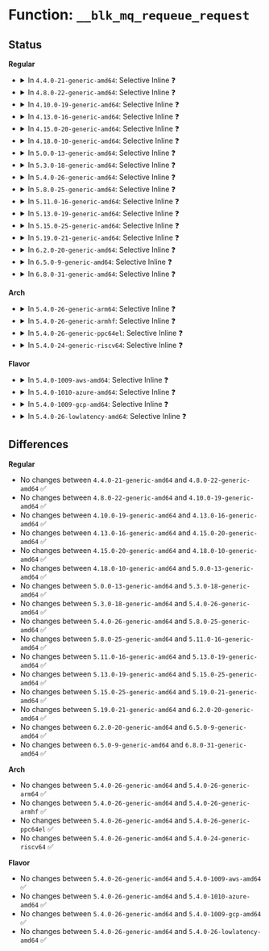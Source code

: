 # Function: <code>__blk_mq_requeue_request</code>

## Status
<b>Regular</b>
<ul>
<li>
<details>
<summary>In <code>4.4.0-21-generic-amd64</code>: Selective Inline ❓</summary>

```c
void __blk_mq_requeue_request(struct request * rq)
```

```json
{
  "name": "__blk_mq_requeue_request",
  "collision_type": "Unique Static",
  "inline_type": "Selective",
  "funcs": [
    {
      "addr": 18446744071582790672,
      "name": "__blk_mq_requeue_request",
      "external": false,
      "loc": "block/blk-mq.c:436",
      "file": "block/blk-mq.c",
      "inline": "not declared, inlined",
      "caller_inline": [],
      "caller_func": [
        "block/blk-mq.c:__blk_mq_run_hw_queue",
        "block/blk-mq.c:blk_mq_make_request"
      ]
    }
  ],
  "symbols": [
    {
      "addr": 18446744071582790672,
      "name": "__blk_mq_requeue_request",
      "section": ".text",
      "bind": "STB_LOCAL",
      "size": 147
    }
  ]
}
```
</details>
</li>
<li>
<details>
<summary>In <code>4.8.0-22-generic-amd64</code>: Selective Inline ❓</summary>

```c
void __blk_mq_requeue_request(struct request * rq)
```

```json
{
  "name": "__blk_mq_requeue_request",
  "collision_type": "Unique Static",
  "inline_type": "Selective",
  "funcs": [
    {
      "addr": 18446744071583068112,
      "name": "__blk_mq_requeue_request",
      "external": false,
      "loc": "block/blk-mq.c:492",
      "file": "block/blk-mq.c",
      "inline": "not declared, inlined",
      "caller_inline": [],
      "caller_func": [
        "block/blk-mq.c:blk_mq_make_request",
        "block/blk-mq.c:__blk_mq_run_hw_queue"
      ]
    }
  ],
  "symbols": [
    {
      "addr": 18446744071583068112,
      "name": "__blk_mq_requeue_request",
      "section": ".text",
      "bind": "STB_LOCAL",
      "size": 133
    }
  ]
}
```
</details>
</li>
<li>
<details>
<summary>In <code>4.10.0-19-generic-amd64</code>: Selective Inline ❓</summary>

```c
void __blk_mq_requeue_request(struct request * rq)
```

```json
{
  "name": "__blk_mq_requeue_request",
  "collision_type": "Unique Static",
  "inline_type": "Selective",
  "funcs": [
    {
      "addr": 18446744071583176976,
      "name": "__blk_mq_requeue_request",
      "external": false,
      "loc": "block/blk-mq.c:512",
      "file": "block/blk-mq.c",
      "inline": "not declared, inlined",
      "caller_inline": [],
      "caller_func": [
        "block/blk-mq.c:blk_mq_try_issue_directly",
        "block/blk-mq.c:blk_mq_dispatch_rq_list"
      ]
    }
  ],
  "symbols": [
    {
      "addr": 18446744071583176976,
      "name": "__blk_mq_requeue_request",
      "section": ".text",
      "bind": "STB_LOCAL",
      "size": 150
    }
  ]
}
```
</details>
</li>
<li>
<details>
<summary>In <code>4.13.0-16-generic-amd64</code>: Selective Inline ❓</summary>

```c
void __blk_mq_requeue_request(struct request * rq)
```

```json
{
  "name": "__blk_mq_requeue_request",
  "collision_type": "Unique Static",
  "inline_type": "Selective",
  "funcs": [
    {
      "addr": 18446744071583236096,
      "name": "__blk_mq_requeue_request",
      "external": false,
      "loc": "block/blk-mq.c:598",
      "file": "block/blk-mq.c",
      "inline": "not declared, inlined",
      "caller_inline": [],
      "caller_func": [
        "block/blk-mq.c:__blk_mq_try_issue_directly",
        "block/blk-mq.c:blk_mq_dispatch_rq_list"
      ]
    }
  ],
  "symbols": [
    {
      "addr": 18446744071583236096,
      "name": "__blk_mq_requeue_request",
      "section": ".text",
      "bind": "STB_LOCAL",
      "size": 182
    }
  ]
}
```
</details>
</li>
<li>
<details>
<summary>In <code>4.15.0-20-generic-amd64</code>: Selective Inline ❓</summary>

```c
void __blk_mq_requeue_request(struct request * rq)
```

```json
{
  "name": "__blk_mq_requeue_request",
  "collision_type": "Unique Static",
  "inline_type": "Selective",
  "funcs": [
    {
      "addr": 18446744071583417120,
      "name": "__blk_mq_requeue_request",
      "external": false,
      "loc": "block/blk-mq.c:650",
      "file": "block/blk-mq.c",
      "inline": "not declared, inlined",
      "caller_inline": [],
      "caller_func": [
        "block/blk-mq.c:__blk_mq_try_issue_directly",
        "block/blk-mq.c:blk_mq_dispatch_rq_list"
      ]
    }
  ],
  "symbols": [
    {
      "addr": 18446744071583417120,
      "name": "__blk_mq_requeue_request",
      "section": ".text",
      "bind": "STB_LOCAL",
      "size": 250
    }
  ]
}
```
</details>
</li>
<li>
<details>
<summary>In <code>4.18.0-10-generic-amd64</code>: Selective Inline ❓</summary>

```c
void __blk_mq_requeue_request(struct request * rq)
```

```json
{
  "name": "__blk_mq_requeue_request",
  "collision_type": "Unique Static",
  "inline_type": "Selective",
  "funcs": [
    {
      "addr": 18446744071583627104,
      "name": "__blk_mq_requeue_request",
      "external": false,
      "loc": "block/blk-mq.c:663",
      "file": "block/blk-mq.c",
      "inline": "not declared, inlined",
      "caller_inline": [],
      "caller_func": [
        "block/blk-mq.c:__blk_mq_try_issue_directly",
        "block/blk-mq.c:blk_mq_dispatch_rq_list"
      ]
    }
  ],
  "symbols": [
    {
      "addr": 18446744071583627104,
      "name": "__blk_mq_requeue_request",
      "section": ".text",
      "bind": "STB_LOCAL",
      "size": 254
    }
  ]
}
```
</details>
</li>
<li>
<details>
<summary>In <code>5.0.0-13-generic-amd64</code>: Selective Inline ❓</summary>

```c
void __blk_mq_requeue_request(struct request * rq)
```

```json
{
  "name": "__blk_mq_requeue_request",
  "collision_type": "Unique Static",
  "inline_type": "Selective",
  "funcs": [
    {
      "addr": 18446744071583730640,
      "name": "__blk_mq_requeue_request",
      "external": false,
      "loc": "block/blk-mq.c:699",
      "file": "block/blk-mq.c",
      "inline": "not declared, inlined",
      "caller_inline": [],
      "caller_func": [
        "block/blk-mq.c:blk_mq_try_issue_directly",
        "block/blk-mq.c:blk_mq_dispatch_rq_list"
      ]
    }
  ],
  "symbols": [
    {
      "addr": 18446744071583730640,
      "name": "__blk_mq_requeue_request",
      "section": ".text",
      "bind": "STB_LOCAL",
      "size": 238
    }
  ]
}
```
</details>
</li>
<li>
<details>
<summary>In <code>5.3.0-18-generic-amd64</code>: Selective Inline ❓</summary>

```c
void __blk_mq_requeue_request(struct request * rq)
```

```json
{
  "name": "__blk_mq_requeue_request",
  "collision_type": "Unique Static",
  "inline_type": "Selective",
  "funcs": [
    {
      "addr": 18446744071583917504,
      "name": "__blk_mq_requeue_request",
      "external": false,
      "loc": "block/blk-mq.c:699",
      "file": "block/blk-mq.c",
      "inline": "not declared, inlined",
      "caller_inline": [],
      "caller_func": [
        "block/blk-mq.c:__blk_mq_try_issue_directly",
        "block/blk-mq.c:blk_mq_dispatch_rq_list"
      ]
    }
  ],
  "symbols": [
    {
      "addr": 18446744071583917504,
      "name": "__blk_mq_requeue_request",
      "section": ".text",
      "bind": "STB_LOCAL",
      "size": 240
    }
  ]
}
```
</details>
</li>
<li>
<details>
<summary>In <code>5.4.0-26-generic-amd64</code>: Selective Inline ❓</summary>

```c
void __blk_mq_requeue_request(struct request * rq)
```

```json
{
  "name": "__blk_mq_requeue_request",
  "collision_type": "Unique Static",
  "inline_type": "Selective",
  "funcs": [
    {
      "addr": 18446744071584020784,
      "name": "__blk_mq_requeue_request",
      "external": false,
      "loc": "block/blk-mq.c:712",
      "file": "block/blk-mq.c",
      "inline": "not declared, inlined",
      "caller_inline": [],
      "caller_func": [
        "block/blk-mq.c:__blk_mq_try_issue_directly",
        "block/blk-mq.c:blk_mq_dispatch_rq_list"
      ]
    }
  ],
  "symbols": [
    {
      "addr": 18446744071584020784,
      "name": "__blk_mq_requeue_request",
      "section": ".text",
      "bind": "STB_LOCAL",
      "size": 240
    }
  ]
}
```
</details>
</li>
<li>
<details>
<summary>In <code>5.8.0-25-generic-amd64</code>: Selective Inline ❓</summary>

```c
void __blk_mq_requeue_request(struct request * rq)
```

```json
{
  "name": "__blk_mq_requeue_request",
  "collision_type": "Unique Static",
  "inline_type": "Selective",
  "funcs": [
    {
      "addr": 18446744071584414448,
      "name": "__blk_mq_requeue_request",
      "external": false,
      "loc": "block/blk-mq.c:713",
      "file": "block/blk-mq.c",
      "inline": "not declared, inlined",
      "caller_inline": [],
      "caller_func": [
        "block/blk-mq.c:__blk_mq_try_issue_directly",
        "block/blk-mq.c:blk_mq_dispatch_rq_list",
        "block/blk-mq.c:blk_mq_dispatch_rq_list"
      ]
    }
  ],
  "symbols": [
    {
      "addr": 18446744071584414448,
      "name": "__blk_mq_requeue_request",
      "section": ".text",
      "bind": "STB_LOCAL",
      "size": 211
    }
  ]
}
```
</details>
</li>
<li>
<details>
<summary>In <code>5.11.0-16-generic-amd64</code>: Selective Inline ❓</summary>

```c
void __blk_mq_requeue_request(struct request * rq)
```

```json
{
  "name": "__blk_mq_requeue_request",
  "collision_type": "Unique Static",
  "inline_type": "Selective",
  "funcs": [
    {
      "addr": 18446744071584530704,
      "name": "__blk_mq_requeue_request",
      "external": false,
      "loc": "block/blk-mq.c:763",
      "file": "block/blk-mq.c",
      "inline": "not declared, inlined",
      "caller_inline": [],
      "caller_func": [
        "block/blk-mq.c:__blk_mq_try_issue_directly",
        "block/blk-mq.c:blk_mq_dispatch_rq_list",
        "block/blk-mq.c:blk_mq_dispatch_rq_list"
      ]
    }
  ],
  "symbols": [
    {
      "addr": 18446744071584530704,
      "name": "__blk_mq_requeue_request",
      "section": ".text",
      "bind": "STB_LOCAL",
      "size": 218
    }
  ]
}
```
</details>
</li>
<li>
<details>
<summary>In <code>5.13.0-19-generic-amd64</code>: Selective Inline ❓</summary>

```c
void __blk_mq_requeue_request(struct request * rq)
```

```json
{
  "name": "__blk_mq_requeue_request",
  "collision_type": "Unique Static",
  "inline_type": "Selective",
  "funcs": [
    {
      "addr": 18446744071584561552,
      "name": "__blk_mq_requeue_request",
      "external": false,
      "loc": "block/blk-mq.c:737",
      "file": "block/blk-mq.c",
      "inline": "not declared, inlined",
      "caller_inline": [],
      "caller_func": [
        "block/blk-mq.c:__blk_mq_try_issue_directly",
        "block/blk-mq.c:blk_mq_dispatch_rq_list",
        "block/blk-mq.c:blk_mq_dispatch_rq_list"
      ]
    }
  ],
  "symbols": [
    {
      "addr": 18446744071584561552,
      "name": "__blk_mq_requeue_request",
      "section": ".text",
      "bind": "STB_LOCAL",
      "size": 218
    }
  ]
}
```
</details>
</li>
<li>
<details>
<summary>In <code>5.15.0-25-generic-amd64</code>: Selective Inline ❓</summary>

```c
void __blk_mq_requeue_request(struct request * rq)
```

```json
{
  "name": "__blk_mq_requeue_request",
  "collision_type": "Unique Static",
  "inline_type": "Selective",
  "funcs": [
    {
      "addr": 18446744071584972688,
      "name": "__blk_mq_requeue_request",
      "external": false,
      "loc": "block/blk-mq.c:744",
      "file": "block/blk-mq.c",
      "inline": "not declared, inlined",
      "caller_inline": [],
      "caller_func": [
        "block/blk-mq.c:__blk_mq_try_issue_directly",
        "block/blk-mq.c:blk_mq_dispatch_rq_list",
        "block/blk-mq.c:blk_mq_dispatch_rq_list",
        "block/blk-mq.c:blk_mq_requeue_request"
      ]
    }
  ],
  "symbols": [
    {
      "addr": 18446744071584972688,
      "name": "__blk_mq_requeue_request",
      "section": ".text",
      "bind": "STB_LOCAL",
      "size": 215
    }
  ]
}
```
</details>
</li>
<li>
<details>
<summary>In <code>5.19.0-21-generic-amd64</code>: Selective Inline ❓</summary>

```c
void __blk_mq_requeue_request(struct request * rq)
```

```json
{
  "name": "__blk_mq_requeue_request",
  "collision_type": "Unique Static",
  "inline_type": "Selective",
  "funcs": [
    {
      "addr": 18446744071585684512,
      "name": "__blk_mq_requeue_request",
      "external": false,
      "loc": "block/blk-mq.c:1294",
      "file": "block/blk-mq.c",
      "inline": "not declared, inlined",
      "caller_inline": [],
      "caller_func": [
        "block/blk-mq.c:__blk_mq_try_issue_directly",
        "block/blk-mq.c:blk_mq_dispatch_rq_list",
        "block/blk-mq.c:blk_mq_dispatch_rq_list",
        "block/blk-mq.c:blk_mq_requeue_request"
      ]
    }
  ],
  "symbols": [
    {
      "addr": 18446744071585684512,
      "name": "__blk_mq_requeue_request",
      "section": ".text",
      "bind": "STB_LOCAL",
      "size": 257
    }
  ]
}
```
</details>
</li>
<li>
<details>
<summary>In <code>6.2.0-20-generic-amd64</code>: Selective Inline ❓</summary>

```c
void __blk_mq_requeue_request(struct request * rq)
```

```json
{
  "name": "__blk_mq_requeue_request",
  "collision_type": "Unique Static",
  "inline_type": "Selective",
  "funcs": [
    {
      "addr": 18446744071586462304,
      "name": "__blk_mq_requeue_request",
      "external": false,
      "loc": "block/blk-mq.c:1422",
      "file": "block/blk-mq.c",
      "inline": "not declared, inlined",
      "caller_inline": [],
      "caller_func": [
        "block/blk-mq.c:__blk_mq_try_issue_directly",
        "block/blk-mq.c:blk_mq_dispatch_rq_list",
        "block/blk-mq.c:blk_mq_dispatch_rq_list",
        "block/blk-mq.c:blk_mq_requeue_request"
      ]
    }
  ],
  "symbols": [
    {
      "addr": 18446744071586462304,
      "name": "__blk_mq_requeue_request",
      "section": ".text",
      "bind": "STB_LOCAL",
      "size": 257
    }
  ]
}
```
</details>
</li>
<li>
<details>
<summary>In <code>6.5.0-9-generic-amd64</code>: Selective Inline ❓</summary>

```c
void __blk_mq_requeue_request(struct request * rq)
```

```json
{
  "name": "__blk_mq_requeue_request",
  "collision_type": "Unique Static",
  "inline_type": "Selective",
  "funcs": [
    {
      "addr": 18446744071586705376,
      "name": "__blk_mq_requeue_request",
      "external": false,
      "loc": "block/blk-mq.c:1430",
      "file": "block/blk-mq.c",
      "inline": "not declared, inlined",
      "caller_inline": [],
      "caller_func": [
        "block/blk-mq.c:__blk_mq_issue_directly",
        "block/blk-mq.c:blk_mq_dispatch_rq_list",
        "block/blk-mq.c:blk_mq_dispatch_rq_list",
        "block/blk-mq.c:blk_mq_requeue_request"
      ]
    }
  ],
  "symbols": [
    {
      "addr": 18446744071586705376,
      "name": "__blk_mq_requeue_request",
      "section": ".text",
      "bind": "STB_LOCAL",
      "size": 257
    }
  ]
}
```
</details>
</li>
<li>
<details>
<summary>In <code>6.8.0-31-generic-amd64</code>: Selective Inline ❓</summary>

```c
void __blk_mq_requeue_request(struct request * rq)
```

```json
{
  "name": "__blk_mq_requeue_request",
  "collision_type": "Unique Static",
  "inline_type": "Selective",
  "funcs": [
    {
      "addr": 18446744071586975488,
      "name": "__blk_mq_requeue_request",
      "external": false,
      "loc": "block/blk-mq.c:1433",
      "file": "block/blk-mq.c",
      "inline": "not declared, inlined",
      "caller_inline": [],
      "caller_func": [
        "block/blk-mq.c:__blk_mq_issue_directly",
        "block/blk-mq.c:blk_mq_dispatch_rq_list",
        "block/blk-mq.c:blk_mq_dispatch_rq_list",
        "block/blk-mq.c:blk_mq_requeue_request"
      ]
    }
  ],
  "symbols": [
    {
      "addr": 18446744071586975488,
      "name": "__blk_mq_requeue_request",
      "section": ".text",
      "bind": "STB_LOCAL",
      "size": 257
    }
  ]
}
```
</details>
</li>
</ul>
<b>Arch</b>
<ul>
<li>
<details>
<summary>In <code>5.4.0-26-generic-arm64</code>: Selective Inline ❓</summary>

```c
void __blk_mq_requeue_request(struct request * rq)
```

```json
{
  "name": "__blk_mq_requeue_request",
  "collision_type": "Unique Static",
  "inline_type": "Selective",
  "funcs": [
    {
      "addr": 18446603336495851576,
      "name": "__blk_mq_requeue_request",
      "external": false,
      "loc": "block/blk-mq.c:712",
      "file": "block/blk-mq.c",
      "inline": "not declared, inlined",
      "caller_inline": [],
      "caller_func": [
        "block/blk-mq.c:__blk_mq_try_issue_directly",
        "block/blk-mq.c:blk_mq_dispatch_rq_list"
      ]
    }
  ],
  "symbols": [
    {
      "addr": 18446603336495851576,
      "name": "__blk_mq_requeue_request",
      "section": ".text",
      "bind": "STB_LOCAL",
      "size": 336
    }
  ]
}
```
</details>
</li>
<li>
<details>
<summary>In <code>5.4.0-26-generic-armhf</code>: Selective Inline ❓</summary>

```c
void __blk_mq_requeue_request(struct request * rq)
```

```json
{
  "name": "__blk_mq_requeue_request",
  "collision_type": "Unique Static",
  "inline_type": "Selective",
  "funcs": [
    {
      "addr": 3229200332,
      "name": "__blk_mq_requeue_request",
      "external": false,
      "loc": "block/blk-mq.c:712",
      "file": "block/blk-mq.c",
      "inline": "not declared, inlined",
      "caller_inline": [],
      "caller_func": [
        "block/blk-mq.c:__blk_mq_try_issue_directly",
        "block/blk-mq.c:blk_mq_dispatch_rq_list"
      ]
    }
  ],
  "symbols": [
    {
      "addr": 3229200332,
      "name": "__blk_mq_requeue_request",
      "section": ".text",
      "bind": "STB_LOCAL",
      "size": 344
    }
  ]
}
```
</details>
</li>
<li>
<details>
<summary>In <code>5.4.0-26-generic-ppc64el</code>: Selective Inline ❓</summary>

```c
void __blk_mq_requeue_request(struct request * rq)
```

```json
{
  "name": "__blk_mq_requeue_request",
  "collision_type": "Unique Static",
  "inline_type": "Selective",
  "funcs": [
    {
      "addr": 13835058055290047808,
      "name": "__blk_mq_requeue_request",
      "external": false,
      "loc": "block/blk-mq.c:712",
      "file": "block/blk-mq.c",
      "inline": "not declared, inlined",
      "caller_inline": [],
      "caller_func": [
        "block/blk-mq.c:__blk_mq_try_issue_directly",
        "block/blk-mq.c:blk_mq_dispatch_rq_list",
        "block/blk-mq.c:blk_mq_requeue_request"
      ]
    }
  ],
  "symbols": [
    {
      "addr": 13835058055290047808,
      "name": "__blk_mq_requeue_request",
      "section": ".text",
      "bind": "STB_LOCAL",
      "size": 416
    }
  ]
}
```
</details>
</li>
<li>
<details>
<summary>In <code>5.4.0-24-generic-riscv64</code>: Selective Inline ❓</summary>

```c
void __blk_mq_requeue_request(struct request * rq)
```

```json
{
  "name": "__blk_mq_requeue_request",
  "collision_type": "Unique Static",
  "inline_type": "Selective",
  "funcs": [
    {
      "addr": 18446743936274980210,
      "name": "__blk_mq_requeue_request",
      "external": false,
      "loc": "block/blk-mq.c:712",
      "file": "block/blk-mq.c",
      "inline": "not declared, inlined",
      "caller_inline": [],
      "caller_func": [
        "block/blk-mq.c:__blk_mq_try_issue_directly",
        "block/blk-mq.c:blk_mq_dispatch_rq_list"
      ]
    }
  ],
  "symbols": [
    {
      "addr": 18446743936274980210,
      "name": "__blk_mq_requeue_request",
      "section": ".text",
      "bind": "STB_LOCAL",
      "size": 270
    }
  ]
}
```
</details>
</li>
</ul>
<b>Flavor</b>
<ul>
<li>
<details>
<summary>In <code>5.4.0-1009-aws-amd64</code>: Selective Inline ❓</summary>

```c
void __blk_mq_requeue_request(struct request * rq)
```

```json
{
  "name": "__blk_mq_requeue_request",
  "collision_type": "Unique Static",
  "inline_type": "Selective",
  "funcs": [
    {
      "addr": 18446744071583989520,
      "name": "__blk_mq_requeue_request",
      "external": false,
      "loc": "block/blk-mq.c:712",
      "file": "block/blk-mq.c",
      "inline": "not declared, inlined",
      "caller_inline": [],
      "caller_func": [
        "block/blk-mq.c:__blk_mq_try_issue_directly",
        "block/blk-mq.c:blk_mq_dispatch_rq_list"
      ]
    }
  ],
  "symbols": [
    {
      "addr": 18446744071583989520,
      "name": "__blk_mq_requeue_request",
      "section": ".text",
      "bind": "STB_LOCAL",
      "size": 240
    }
  ]
}
```
</details>
</li>
<li>
<details>
<summary>In <code>5.4.0-1010-azure-amd64</code>: Selective Inline ❓</summary>

```c
void __blk_mq_requeue_request(struct request * rq)
```

```json
{
  "name": "__blk_mq_requeue_request",
  "collision_type": "Unique Static",
  "inline_type": "Selective",
  "funcs": [
    {
      "addr": 18446744071583925376,
      "name": "__blk_mq_requeue_request",
      "external": false,
      "loc": "block/blk-mq.c:712",
      "file": "block/blk-mq.c",
      "inline": "not declared, inlined",
      "caller_inline": [],
      "caller_func": [
        "block/blk-mq.c:__blk_mq_try_issue_directly",
        "block/blk-mq.c:blk_mq_dispatch_rq_list"
      ]
    }
  ],
  "symbols": [
    {
      "addr": 18446744071583925376,
      "name": "__blk_mq_requeue_request",
      "section": ".text",
      "bind": "STB_LOCAL",
      "size": 240
    }
  ]
}
```
</details>
</li>
<li>
<details>
<summary>In <code>5.4.0-1009-gcp-amd64</code>: Selective Inline ❓</summary>

```c
void __blk_mq_requeue_request(struct request * rq)
```

```json
{
  "name": "__blk_mq_requeue_request",
  "collision_type": "Unique Static",
  "inline_type": "Selective",
  "funcs": [
    {
      "addr": 18446744071583973280,
      "name": "__blk_mq_requeue_request",
      "external": false,
      "loc": "block/blk-mq.c:712",
      "file": "block/blk-mq.c",
      "inline": "not declared, inlined",
      "caller_inline": [],
      "caller_func": [
        "block/blk-mq.c:__blk_mq_try_issue_directly",
        "block/blk-mq.c:blk_mq_dispatch_rq_list"
      ]
    }
  ],
  "symbols": [
    {
      "addr": 18446744071583973280,
      "name": "__blk_mq_requeue_request",
      "section": ".text",
      "bind": "STB_LOCAL",
      "size": 240
    }
  ]
}
```
</details>
</li>
<li>
<details>
<summary>In <code>5.4.0-26-lowlatency-amd64</code>: Selective Inline ❓</summary>

```c
void __blk_mq_requeue_request(struct request * rq)
```

```json
{
  "name": "__blk_mq_requeue_request",
  "collision_type": "Unique Static",
  "inline_type": "Selective",
  "funcs": [
    {
      "addr": 18446744071584077056,
      "name": "__blk_mq_requeue_request",
      "external": false,
      "loc": "block/blk-mq.c:712",
      "file": "block/blk-mq.c",
      "inline": "not declared, inlined",
      "caller_inline": [],
      "caller_func": [
        "block/blk-mq.c:__blk_mq_try_issue_directly",
        "block/blk-mq.c:blk_mq_dispatch_rq_list"
      ]
    }
  ],
  "symbols": [
    {
      "addr": 18446744071584077056,
      "name": "__blk_mq_requeue_request",
      "section": ".text",
      "bind": "STB_LOCAL",
      "size": 265
    }
  ]
}
```
</details>
</li>
</ul>

## Differences
<b>Regular</b>
<ul>
<li>
No changes between <code>4.4.0-21-generic-amd64</code> and <code>4.8.0-22-generic-amd64</code> ✅
</li>
<li>
No changes between <code>4.8.0-22-generic-amd64</code> and <code>4.10.0-19-generic-amd64</code> ✅
</li>
<li>
No changes between <code>4.10.0-19-generic-amd64</code> and <code>4.13.0-16-generic-amd64</code> ✅
</li>
<li>
No changes between <code>4.13.0-16-generic-amd64</code> and <code>4.15.0-20-generic-amd64</code> ✅
</li>
<li>
No changes between <code>4.15.0-20-generic-amd64</code> and <code>4.18.0-10-generic-amd64</code> ✅
</li>
<li>
No changes between <code>4.18.0-10-generic-amd64</code> and <code>5.0.0-13-generic-amd64</code> ✅
</li>
<li>
No changes between <code>5.0.0-13-generic-amd64</code> and <code>5.3.0-18-generic-amd64</code> ✅
</li>
<li>
No changes between <code>5.3.0-18-generic-amd64</code> and <code>5.4.0-26-generic-amd64</code> ✅
</li>
<li>
No changes between <code>5.4.0-26-generic-amd64</code> and <code>5.8.0-25-generic-amd64</code> ✅
</li>
<li>
No changes between <code>5.8.0-25-generic-amd64</code> and <code>5.11.0-16-generic-amd64</code> ✅
</li>
<li>
No changes between <code>5.11.0-16-generic-amd64</code> and <code>5.13.0-19-generic-amd64</code> ✅
</li>
<li>
No changes between <code>5.13.0-19-generic-amd64</code> and <code>5.15.0-25-generic-amd64</code> ✅
</li>
<li>
No changes between <code>5.15.0-25-generic-amd64</code> and <code>5.19.0-21-generic-amd64</code> ✅
</li>
<li>
No changes between <code>5.19.0-21-generic-amd64</code> and <code>6.2.0-20-generic-amd64</code> ✅
</li>
<li>
No changes between <code>6.2.0-20-generic-amd64</code> and <code>6.5.0-9-generic-amd64</code> ✅
</li>
<li>
No changes between <code>6.5.0-9-generic-amd64</code> and <code>6.8.0-31-generic-amd64</code> ✅
</li>
</ul>
<b>Arch</b>
<ul>
<li>
No changes between <code>5.4.0-26-generic-amd64</code> and <code>5.4.0-26-generic-arm64</code> ✅
</li>
<li>
No changes between <code>5.4.0-26-generic-amd64</code> and <code>5.4.0-26-generic-armhf</code> ✅
</li>
<li>
No changes between <code>5.4.0-26-generic-amd64</code> and <code>5.4.0-26-generic-ppc64el</code> ✅
</li>
<li>
No changes between <code>5.4.0-26-generic-amd64</code> and <code>5.4.0-24-generic-riscv64</code> ✅
</li>
</ul>
<b>Flavor</b>
<ul>
<li>
No changes between <code>5.4.0-26-generic-amd64</code> and <code>5.4.0-1009-aws-amd64</code> ✅
</li>
<li>
No changes between <code>5.4.0-26-generic-amd64</code> and <code>5.4.0-1010-azure-amd64</code> ✅
</li>
<li>
No changes between <code>5.4.0-26-generic-amd64</code> and <code>5.4.0-1009-gcp-amd64</code> ✅
</li>
<li>
No changes between <code>5.4.0-26-generic-amd64</code> and <code>5.4.0-26-lowlatency-amd64</code> ✅
</li>
</ul>
